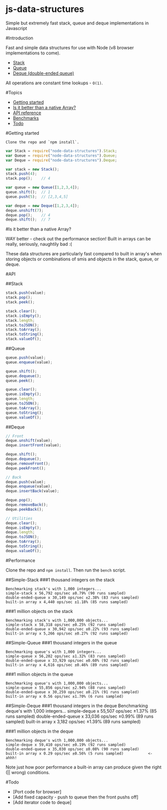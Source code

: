 # js-data-structures

Simple but extremely fast stack, queue and deque implementations in Javascript

#Introduction

Fast and simple data structures for use with Node (v8 browser implementations to come).

- [Stack](http://en.wikipedia.org/wiki/Stack_\(abstract_data_type\))
- [Queue](http://en.wikipedia.org/wiki/Queue_\(data_structure\))
- [Deque (double-ended queue)](http://en.wikipedia.org/wiki/Double-ended_queue)

All operations are constant time lookups - `O(1)`.


#Topics

- [Getting started](#getting-started)
- [Is it better than a native Array?](#is-it-better-than-a-native-array)
- [API reference](#api)
- [Benchmarks](#performance)
- [Todo](#todo)


#Getting started

    Clone the repo and `npm install`.

```js
var Stack = require("node-data-structures").Stack;
var Queue = require("node-data-structures").Queue;
var Deque = require("node-data-structures").Deque;

var stack = new Stack();
stack.push(4);
stack.pop();    // 4

var queue = new Queue([1,2,3,4]);
queue.shift(); 	// 1
queue.push(5); 	// [2,3,4,5]

var deque = new Deque([1,2,3,4]);
deque.unshift(7);
deque.pop(); 	// 4
deque.shift(); 	// 7
```


#Is it better than a native Array?

WAY better - check out the performance section!  Built in arrays can be really, seriously, naughtily bad :(

These data structures are particularly fast compared to built in array's when storing objects or combinations of smis and objects in the stack, queue, or deque.


#API

##Stack
```js
stack.push(value);
stack.pop();
stack.peek();

stack.clear();
stack.isEmpty();
stack.length;
stack.toJSON();
stack.toArray();
stack.toString();
stack.valueOf();
```

##Queue
```js
queue.push(value);
queue.enqueue(value);

queue.shift();
queue.dequeue();
queue.peek();

queue.clear();
queue.isEmpty();
queue.length;
queue.toJSON();
queue.toArray();
queue.toString();
queue.valueOf();
```

##Deque
```js
// Front
deque.unshift(value);
deque.insertFront(value);

deque.shift();
deque.dequeue();
deque.removeFront();
deque.peekFront();

// Back
deque.push(value);
deque.enqueue(value);
deque.insertBack(value);

deque.pop();
deque.removeBack();
deque.peekBack();

// Utilities
deque.clear();
deque.isEmpty();
deque.length;
deque.toJSON();
deque.toArray();
deque.toString();
deque.valueOf();
```

#Performance

Clone the repo and `npm install`. Then run the `bench` script.

##Simple-Stack
###1 thousand integers on the stack

    Benchmarking stack's with 1,000 integers...
    simple-stack x 56,792 ops/sec ±0.79% (90 runs sampled)
    double-ended-queue x 30,149 ops/sec ±2.38% (83 runs sampled)
    built-in array x 4,440 ops/sec ±1.18% (85 runs sampled)

###1 million objects on the stack

    Benchmarking stack's with 1,000,000 objects...
    simple-stack x 58,318 ops/sec ±0.25% (92 runs sampled)
    double-ended-queue x 30,942 ops/sec ±0.22% (93 runs sampled)
    built-in array x 5,266 ops/sec ±0.27% (92 runs sampled)

##Simple-Queue
###1 thousand integers in the queue

	Benchmarking queue's with 1,000 integers...
	simple-queue x 56,202 ops/sec ±1.32% (83 runs sampled)
	double-ended-queue x 33,929 ops/sec ±0.60% (92 runs sampled)
	built-in array x 4,616 ops/sec ±0.46% (89 runs sampled)

###1 million objects in the queue

	Benchmarking queue's with 1,000,000 objects...
	simple-queue x 55,856 ops/sec ±2.94% (88 runs sampled)
	double-ended-queue x 30,259 ops/sec ±0.21% (91 runs sampled)
	built-in array x 0.56 ops/sec ±1.70% (6 runs sampled)

##Simple-Deque
###1 thousand integers in the deque
    Benchmarking deque's with 1,000 integers...
    simple-deque x 55,507 ops/sec ±1.37% (85 runs sampled)
    double-ended-queue x 33,036 ops/sec ±0.99% (89 runs sampled)
    built-in array x 3,182 ops/sec ±1.39% (89 runs sampled)

###1 million objects in the deque

    Benchmarking deque's with 1,000,000 objects...
    simple-deque x 59,410 ops/sec ±0.19% (92 runs sampled)
    double-ended-queue x 35,030 ops/sec ±0.08% (90 runs sampled)
    built-in array x 0.29 ops/sec ±0.56% (5 runs sampled)           <- ahhh!


Note just how poor performance a built-in array can produce given the right (|| wrong) conditions.


#Todo

- [Port code for browser]
- [Add fixed capacity - push to queue then the front pushs off]
- [Add iterator code to deque]
